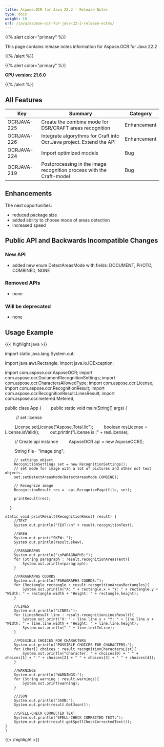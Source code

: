 ```yaml
---
title: Aspose.OCR for Java 22.2 - Release Notes
type: docs
weight: 10
url: /java/aspose-ocr-for-java-22-2-release-notes/
---
```


{{% alert color="primary" %}}

This page contains release notes information for Aspose.OCR for Java 22.2

{{% /alert %}}

{{% alert color="primary" %}}

**GPU version: 21.6.0**

{{% /alert %}}

## All Features

|Key|Summary|Category|
|---|---|---|
|OCRJAVA-225| Create the combine mode for DSR/CRAFT areas recognition |Enhancement|
|OCRJAVA-226| Integrate algorythms for Craft into Ocr.Java project. Extend the API |Enhancement|
|OCRJAVA-224| Import optimized models |Bug|
|OCRJAVA-219| Postprocessing in the image recognition process with the Craft-model |Bug|

## Enhancements

The next opportunities:

- reduced package size
- added ability to choose mode of areas detection
- increased speed

## Public API and Backwards Incompatible Changes

### New API

- added new enum DetectAreasMode with fields: DOCUMENT, PHOTO, COMBINED, NONE


### Removed APIs

- none


### Will be deprecated

- none

## Usage Example

{{< highlight java >}}

import static java.lang.System.out;

import java.awt.Rectangle;
import java.io.IOException;

import com.aspose.ocr.AsposeOCR;
import com.aspose.ocr.DocumentRecognitionSettings;
import com.aspose.ocr.CharactersAllowedType;
import com.aspose.ocr.License;
import com.aspose.ocr.RecognitionResult;
import com.aspose.ocr.RecognitionResult.LinesResult;
import com.aspose.ocr.metered.Metered;


public class App {
       public static void main(String[] args) {

         // set license    

        License.setLicense("Aspose.Total.lic");
        boolean resLicense = License.isValid();
        out.println("License is :" + resLicense);


        // Create api instance
        AsposeOCR api = new AsposeOCR();

        String file= "image.png";		
		
	    // settings object 
		RecognitionSettings set = new RecognitionSettings();
		// set mode for image with a lot of pictures and other not text objects.
		set.setDetectAreasMode(DetectAreasMode.COMBINE); 
		
		// Recognize image
        RecognitionResult res =  api.RecognizePage(file, set);
		
		printResult(res);
    }

	static void printResult(RecognitionResult result) {
		//TEXT
		System.out.println("TEXT:\n" + result.recognitionText);
		
		//SKEW
		System.out.print("SKEW: ");
		System.out.println(result.skew);
		
		//PARAGRAPHS
		System.out.println("\nPARAGRAPHS:");    	
		for (String paragraph : result.recognitionAreasText){
			System.out.println(paragraph);
		}
		
		//PARAGRAPHS COORDS
		System.out.println("PARAGRAPHS COORDS:");
		for (Rectangle rectangle : result.recognitionAreasRectangles){
			System.out.println("X: " + rectangle.x + "Y: " + rectangle.y + "Width: " + rectangle.width + "Height: " + rectangle.height);
		}
		
		//LINES
		System.out.println("LINES:");
		for (LinesResult line : result.recognitionLinesResult){
			System.out.print("X: " + line.line.x + "Y: " + line.line.y + "Width: " + line.line.width + "Height: " + line.line.height);
			System.out.println(" " + line.textInLine);
		}
		
		//POSSIBLE CHOICES FOR CHARACTERS
		System.out.println("POSSIBLE CHOICES FOR CHARACTERS:");
		for (char[] choices : result.recognitionCharactersList){
			System.out.println("character: " + choices[0] + " " + choices[1] + " " + choices[2] + " " + choices[3] + " " + choices[4]);
		}    	
		
		//WARNINGS
		System.out.println("WARNINGS:");
		for (String warning : result.warnings){
			System.out.print(warning);
		}
		
		//JSON
		System.out.println("JSON:");
		System.out.print(result.GetJson());
		
		//SPELL-CHECK CORRECTED TEXT
		System.out.println("SPELL-CHECK CORRECTED TEXT:");
		System.out.print(result.getSpellCheckCorrectedText());
	}
	}

{{< /highlight >}}
